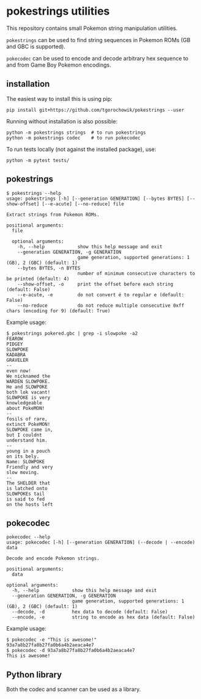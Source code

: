 # pokestrings utilities

This repository contains small Pokemon string manipulation utilities.

`pokestrings` can be used to find string sequences in Pokemon ROMs (GB and GBC is supported).

`pokecodec` can be used to encode and decode arbitrary hex sequence to and from Game Boy Pokemon encodings.

## installation

The easiest way to install this is using pip:

```
pip install git+https://github.com/tgorochowik/pokestrings --user
```

Running without installation is also possible:

```
python -m pokestrings strings  # to run pokestrings
python -m pokestrings codec    # to run pokecodec
```

To run tests locally (not against the installed package), use:

```
python -m pytest tests/
```

## pokestrings

```
$ pokestrings --help
usage: pokestrings [-h] [--generation GENERATION] [--bytes BYTES] [--show-offset] [--e-acute] [--no-reduce] file

Extract strings from Pokemon ROMs.

positional arguments:
  file

  optional arguments:
    -h, --help            show this help message and exit
    --generation GENERATION, -g GENERATION
                          game generation, supported generations: 1 (GB), 2 (GBC) (default: 1)
    --bytes BYTES, -n BYTES
                          number of minimum consecutive characters to be printed (default: 4)
    --show-offset, -o     print the offset before each string (default: False)
    --e-acute, -e         do not convert é to regular e (default: False)
    --no-reduce           do not reduce multiple consecutive 0xff chars (encoding for 9) (default: True)
```

Example usage:

```
$ pokestrings pokered.gbc | grep -i slowpoke -a2
FEAROW
PIDGEY
SLOWPOKE
KADABRA
GRAVELER
--
even now!
We nicknamed the
WARDEN SLOWPOKE.
He and SLOWPOKE
both lok vacant!
SLOWPOKE is very
knowledgeable
about PokeMON!
--
fosils of rare,
extinct PokeMON!
SLOWPOKE came in,
but I couldnt
understand him.
--
young in a pouch
on its bely.
Name: SLOWPOKE
Friendly and very
slow moving.
--
The SHELDER that
is latched onto
SLOWPOKEs tail
is said to fed
on the hosts left
```

## pokecodec

```
pokecodec --help
usage: pokecodec [-h] [--generation GENERATION] (--decode | --encode) data

Decode and encode Pokemon strings.

positional arguments:
  data

optional arguments:
  -h, --help            show this help message and exit
  --generation GENERATION, -g GENERATION
                        game generation, supported generations: 1 (GB), 2 (GBC) (default: 1)
  --decode, -d          hex data to decode (default: False)
  --encode, -e          string to encode as hex data (default: False)
```

Example usage:

```
$ pokecodec -e "This is awesome!"
93a7a8b27fa8b27fa0b6a4b2aeaca4e7
$ pokecodec -d 93a7a8b27fa8b27fa0b6a4b2aeaca4e7
This is awesome!
```

## Python library

Both the codec and scanner can be used as a library.

